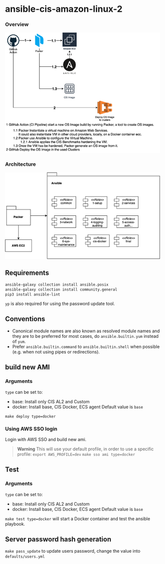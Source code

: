 # ansible-cis-amazon-linux-2

### Overview
![](images/overview.png)

### Architecture
![](images/arch.png)

## Requirements 
```
ansible-galaxy collection install ansible.posix
ansible-galaxy collection install community.general
pip3 install ansible-lint
```

`yp` is also required for using the password update tool.

## Conventions

- Canonical module names are also known as resolved module names and they are to be preferred for most cases, do `ansible.builtin.yum` instead of `yum`.
- Prefer `ansible.builtin.command` to `ansible.builtin.shell` when possible (e.g. when not using pipes or redirections).

## build new AMI
### Arguments
`type`  can be set to:
  - base:        Install only CIS AL2 and Custom
  - docker:      Install base, CIS Docker, ECS agent
Default value is `base`

```
make deploy type=docker
```

### Using AWS SSO login
Login with AWS SSO and build new ami.
> **Warning**
> This will use your default profile, in order to use a specific profile: `export AWS_PROFILE=dev`
`make sso ami type=docker`

## Test
### Arguments
`type`  can be set to:
  - base:        Install only CIS AL2 and Custom
  - docker:      Install base, CIS Docker, ECS agent
Default value is `base`

`make test type=docker` will start a Docker container and test the ansible playbook.

## Server password hash generation

`make pass_update` to update users password, change the value into `defaults/users.yml`
